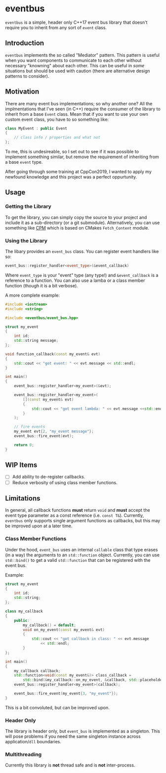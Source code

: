 # eventbus

`eventbus` is a simple, header only C++17 event bus library that doesn't require you to inherit from any sort of `event` class.

## Introduction

`eventbus` implements the so called "Mediator" pattern. This pattern is useful when you want components to communicate to each other without necessary "knowning" about each other. This can be useful in *some* situations but should be used with caution (there are alternative design patterns to consider). 

## Motivation

There are many event bus implementations; so why another one? All the implmentations that I've seen (in C++) require the consumer of the library to inherit from a base `Event` class. Mean that if you want to use your own custom event class, you have to so something like:

````cpp
class MyEvent : public Event
{
    // class info / properties and what not
};
````

To me, this is undesireable, so I set out to see if it was possible to implement something similar, but remove the requirement of inheriting from a base `event` type. 

After going through some training at CppCon2019, I wanted to apply my newfound knowledge and this project was a perfect oppurtunity.

## Usage

### Getting the Library

To get the library, you can simply copy the source to your project and include it as a sub-directory (or a git submodule). Alternatively, you can use something like [CPM](https://github.com/TheLartians/CPM) which is based on CMakes `Fetch_Content` module.

### Using the Library

The libary provides an `event_bus` class. You can register event handlers like so:

````cpp
event_bus::register_handler<event_type>(&event_callback)
````

Where `event_type` is your "event" type (any type!) and `&event_callback` is a reference to a function. You can also use a lamba or a class member function (though it is a bit verbose). 

A more complete example:

````cpp
#include <iostream>
#include <string>

#include <eventbus/event_bus.hpp>

struct my_event
{
    int id;
    std::string message;
};

void function_callback(const my_event& evt)
{
    std::cout << "got event: " << evt.message << std::endl;
}

int main()
{
    event_bus::register_handler<my_event>(&evt);

    event_bus::register_handler<my_event>(
        [](const my_event& evt)
        {
            std::cout << "got event lambda: " << evt.message <<std::endl;
        }
    );

    // fire events
    my_event evt{2, "my_event message"};
    event_bus::fire_event(evt);

    return 0;
}
````

## WIP Items

* [ ] Add ability to de-register callbacks. 
* [ ] Reduce verbosity of using class member functions.

## Limitations

In general, all callback functions **must** return `void` and **must** accept the event type parameter as a const reference (i.e. `const T&`). Currently, `eventbus` only supports single argument functions as callbacks, but this may be improved upon at a later time. 

### Class Member Functions

Under the hood, `event_bus` uses an internal `callable` class that type erases (in a way) the arguments to an `std::function` object. Currently, you can use `std::bind()` to get a valid `std::function` that can be registered with the event bus. 

Example:
````cpp
struct my_event
{
    int id;
    std::string;
};

class my_callback
{
    public:
        my_callback() = default;
        void on_my_event(const my_event& evt)
        {
            std::cout << "got callback in class: " << evt.message
                << std::endl;
        }
};

int main()
{
    my_callback callback;
    std::function<void(const my_event&)> class_callback = 
        std::bind(&my_callback::on_my_event, &callback, std::placeholders::_1);
    event_bus::register_handler<my_event>(callback);

    event_bus::fire_event(my_event{3, "my_event"});
}
````

This is a bit convoluted, but can be improved upon.

### Header Only

The library is header only, but `event_bus` is implemented as a singleton. This will pose problems if you need the same singleton instance across application/`dll` boundaries. 

### Multithreading

Currently this library is **not** thread safe and is **not** inter-process. 